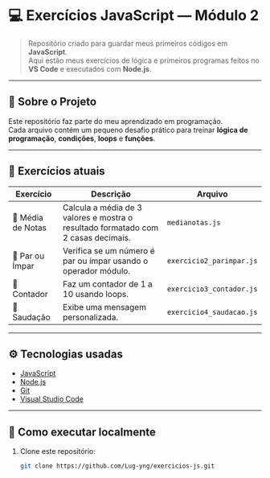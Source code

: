 # 💻 Exercícios JavaScript — Módulo 2

> Repositório criado para guardar meus primeiros códigos em **JavaScript**.  
> Aqui estão meus exercícios de lógica e primeiros programas feitos no **VS Code** e executados com **Node.js**.

---

## 📘 Sobre o Projeto

Este repositório faz parte do meu aprendizado em programação.  
Cada arquivo contém um pequeno desafio prático para treinar **lógica de programação**, **condições**, **loops** e **funções**.

---

## 📂 Exercícios atuais

| Exercício | Descrição | Arquivo |
|------------|------------|----------|
| 🧮 Média de Notas | Calcula a média de 3 valores e mostra o resultado formatado com 2 casas decimais. | `medianotas.js` |
|🔢 Par ou Ímpar | Verifica se um número é par ou ímpar usando o operador módulo. |     `exercicio2_parimpar.js` |
| 🔄 Contador | Faz um contador de 1 a 10 usando loops. | `exercicio3_contador.js` |
| 🙋 Saudação | Exibe uma mensagem personalizada. | `exercicio4_saudacao.js` |

---

## ⚙️ Tecnologias usadas
- [JavaScript](https://developer.mozilla.org/en-US/docs/Web/JavaScript)
- [Node.js](https://nodejs.org/)
- [Git](https://git-scm.com/)
- [Visual Studio Code](https://code.visualstudio.com/)

---

## 🚀 Como executar localmente

1. Clone este repositório:
   ```bash
   git clone https://github.com/Lug-yng/exercicios-js.git
